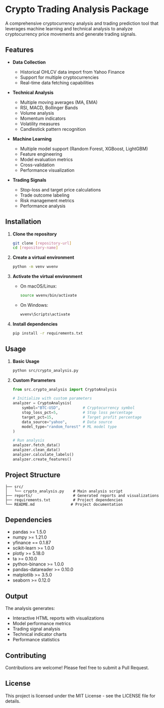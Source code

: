 # Crypto Trading Analysis Package

A comprehensive cryptocurrency analysis and trading prediction tool that leverages machine learning and technical analysis to analyze cryptocurrency price movements and generate trading signals.

## Features

- **Data Collection**
  - Historical OHLCV data import from Yahoo Finance
  - Support for multiple cryptocurrencies
  - Real-time data fetching capabilities

- **Technical Analysis**
  - Multiple moving averages (MA, EMA)
  - RSI, MACD, Bollinger Bands
  - Volume analysis
  - Momentum indicators
  - Volatility measures
  - Candlestick pattern recognition

- **Machine Learning**
  - Multiple model support (Random Forest, XGBoost, LightGBM)
  - Feature engineering
  - Model evaluation metrics
  - Cross-validation
  - Performance visualization

- **Trading Signals**
  - Stop-loss and target price calculations
  - Trade outcome labeling
  - Risk management metrics
  - Performance analysis

## Installation

1. **Clone the repository**
   ```bash
   git clone [repository-url]
   cd [repository-name]
   ```

2. **Create a virtual environment**
   ```bash
   python -m venv wvenv
   ```

3. **Activate the virtual environment**
   - On macOS/Linux:
     ```bash
     source wvenv/bin/activate
     ```
   - On Windows:
     ```bash
     wvenv\Scripts\activate
     ```

4. **Install dependencies**
   ```bash
   pip install -r requirements.txt
   ```

## Usage

1. **Basic Usage**
   ```bash
   python src/crypto_analysis.py
   ```

2. **Custom Parameters**
   ```python
   from src.crypto_analysis import CryptoAnalysis

   # Initialize with custom parameters
   analyzer = CryptoAnalysis(
       symbol="BTC-USD",          # Cryptocurrency symbol
       stop_loss_pct=5,           # Stop loss percentage
       target_pct=15,             # Target profit percentage
       data_source="yahoo",       # Data source
       model_type="random_forest" # ML model type
   )

   # Run analysis
   analyzer.fetch_data()
   analyzer.clean_data()
   analyzer.calculate_labels()
   analyzer.create_features()
   ```

## Project Structure

```
├── src/
│   └── crypto_analysis.py    # Main analysis script
├── reports/                  # Generated reports and visualizations
├── requirements.txt          # Project dependencies
└── README.md                # Project documentation
```

## Dependencies

- pandas >= 1.5.0
- numpy >= 1.21.0
- yfinance == 0.1.87
- scikit-learn >= 1.0.0
- plotly >= 5.18.0
- ta >= 0.10.0
- python-binance >= 1.0.0
- pandas-datareader >= 0.10.0
- matplotlib >= 3.5.0
- seaborn >= 0.12.0

## Output

The analysis generates:
- Interactive HTML reports with visualizations
- Model performance metrics
- Trading signal analysis
- Technical indicator charts
- Performance statistics

## Contributing

Contributions are welcome! Please feel free to submit a Pull Request.

## License

This project is licensed under the MIT License - see the LICENSE file for details.
